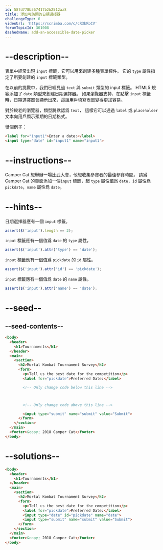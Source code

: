 ```yaml
---
id: 587d778b367417b2b2512aa8
title: 添加可訪問的日期選擇器
challengeType: 0
videoUrl: 'https://scrimba.com/c/cR3bRbCV'
forumTopicId: 301008
dashedName: add-an-accessible-date-picker
---
```


# --description--

表單中經常出現 `input` 標籤，它可以用來創建多種表單控件。 它的 `type` 屬性指定了所要創建的 `input` 標籤類型。

在以前的挑戰中，我們已經見過 `text` 與 `submit` 類型的 input 標籤。 HTML5 規範添加了 `date` 類型來創建日期選擇器。 如果瀏覽器支持，在點擊 `input` 標籤時，日期選擇器會顯示出來，這讓用戶填寫表單變得更加容易。

對於較老的瀏覽器，類型將默認爲 `text`， 這樣它可以通過 `label` 或 `placeholder` 文本向用戶顯示預期的日期格式。

舉個例子：

```html
<label for="input1">Enter a date:</label>
<input type="date" id="input1" name="input1">
```

# --instructions--

Camper Cat 想舉辦一場比武大會，他想收集參賽者的最佳參賽時間。 請爲 Camper Cat 的頁面添加一個`input` 標籤，起 `type` 屬性值爲 `date`，`id` 屬性爲 `pickdate`，`name` 屬性爲 `date`。

# --hints--

日期選擇器應有一個 `input` 標籤。

```js
assert($('input').length == 2);
```

`input` 標籤應有一個值爲 `date` 的 `type` 屬性。

```js
assert($('input').attr('type') == 'date');
```

`input` 標籤應有一個值爲 `pickdate` 的 `id` 屬性。

```js
assert($('input').attr('id') == 'pickdate');
```

`input` 標籤應有一個值爲 `date` 的 `name` 屬性。

```js
assert($('input').attr('name') == 'date');
```

# --seed--

## --seed-contents--

```html
<body>
  <header>
    <h1>Tournaments</h1>
  </header>
  <main>
    <section>
      <h2>Mortal Kombat Tournament Survey</h2>
      <form>
        <p>Tell us the best date for the competition</p>
        <label for="pickdate">Preferred Date:</label>

        <!-- Only change code below this line -->



        <!-- Only change code above this line -->

        <input type="submit" name="submit" value="Submit">
      </form>
    </section>
  </main>
  <footer>&copy; 2018 Camper Cat</footer>
</body>
```

# --solutions--

```html
<body>
  <header>
    <h1>Tournaments</h1>
  </header>
  <main>
    <section>
      <h2>Mortal Kombat Tournament Survey</h2>
      <form>
        <p>Tell us the best date for the competition</p>
        <label for="pickdate">Preferred Date:</label>
        <input type="date" id="pickdate" name="date">
        <input type="submit" name="submit" value="Submit">
      </form>
    </section>
  </main>
  <footer>&copy; 2018 Camper Cat</footer>
</body>
```
